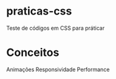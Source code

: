 # praticas-css
 Teste de códigos em CSS para práticar
 
 # Conceitos
 
 Animações
 Responsividade
 Performance
